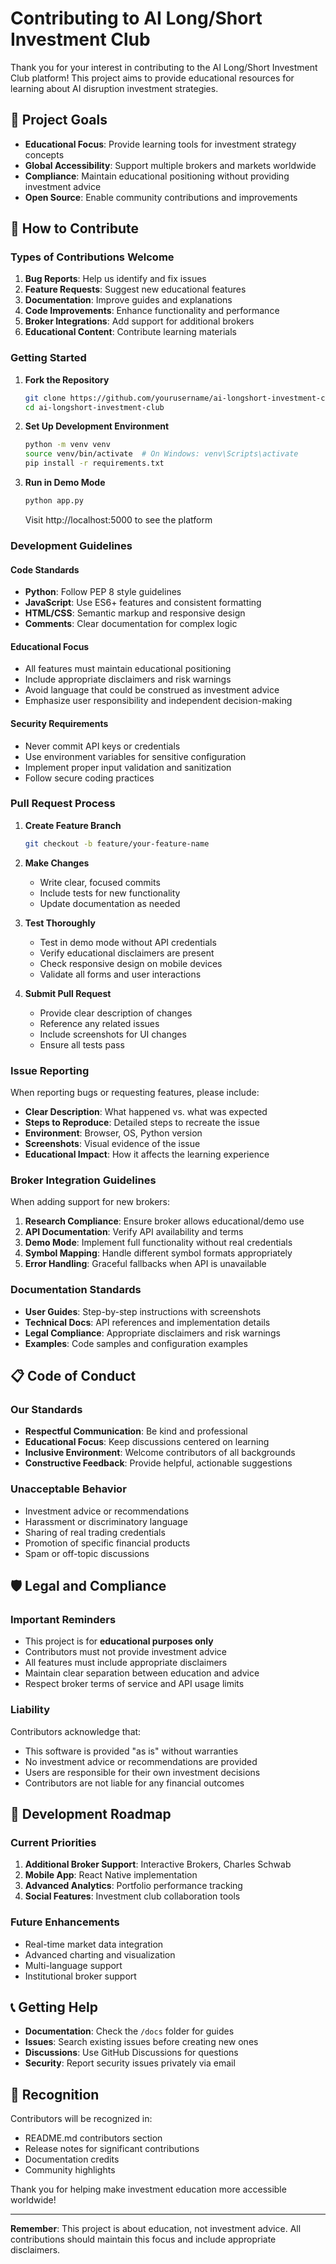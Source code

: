 # Contributing to AI Long/Short Investment Club

Thank you for your interest in contributing to the AI Long/Short Investment Club platform! This project aims to provide educational resources for learning about AI disruption investment strategies.

## 🎯 Project Goals

- **Educational Focus**: Provide learning tools for investment strategy concepts
- **Global Accessibility**: Support multiple brokers and markets worldwide
- **Compliance**: Maintain educational positioning without providing investment advice
- **Open Source**: Enable community contributions and improvements

## 🤝 How to Contribute

### Types of Contributions Welcome

1. **Bug Reports**: Help us identify and fix issues
2. **Feature Requests**: Suggest new educational features
3. **Documentation**: Improve guides and explanations
4. **Code Improvements**: Enhance functionality and performance
5. **Broker Integrations**: Add support for additional brokers
6. **Educational Content**: Contribute learning materials

### Getting Started

1. **Fork the Repository**
   ```bash
   git clone https://github.com/yourusername/ai-longshort-investment-club.git
   cd ai-longshort-investment-club
   ```

2. **Set Up Development Environment**
   ```bash
   python -m venv venv
   source venv/bin/activate  # On Windows: venv\Scripts\activate
   pip install -r requirements.txt
   ```

3. **Run in Demo Mode**
   ```bash
   python app.py
   ```
   Visit http://localhost:5000 to see the platform

### Development Guidelines

#### Code Standards
- **Python**: Follow PEP 8 style guidelines
- **JavaScript**: Use ES6+ features and consistent formatting
- **HTML/CSS**: Semantic markup and responsive design
- **Comments**: Clear documentation for complex logic

#### Educational Focus
- All features must maintain educational positioning
- Include appropriate disclaimers and risk warnings
- Avoid language that could be construed as investment advice
- Emphasize user responsibility and independent decision-making

#### Security Requirements
- Never commit API keys or credentials
- Use environment variables for sensitive configuration
- Implement proper input validation and sanitization
- Follow secure coding practices

### Pull Request Process

1. **Create Feature Branch**
   ```bash
   git checkout -b feature/your-feature-name
   ```

2. **Make Changes**
   - Write clear, focused commits
   - Include tests for new functionality
   - Update documentation as needed

3. **Test Thoroughly**
   - Test in demo mode without API credentials
   - Verify educational disclaimers are present
   - Check responsive design on mobile devices
   - Validate all forms and user interactions

4. **Submit Pull Request**
   - Provide clear description of changes
   - Reference any related issues
   - Include screenshots for UI changes
   - Ensure all tests pass

### Issue Reporting

When reporting bugs or requesting features, please include:

- **Clear Description**: What happened vs. what was expected
- **Steps to Reproduce**: Detailed steps to recreate the issue
- **Environment**: Browser, OS, Python version
- **Screenshots**: Visual evidence of the issue
- **Educational Impact**: How it affects the learning experience

### Broker Integration Guidelines

When adding support for new brokers:

1. **Research Compliance**: Ensure broker allows educational/demo use
2. **API Documentation**: Verify API availability and terms
3. **Demo Mode**: Implement full functionality without real credentials
4. **Symbol Mapping**: Handle different symbol formats appropriately
5. **Error Handling**: Graceful fallbacks when API is unavailable

### Documentation Standards

- **User Guides**: Step-by-step instructions with screenshots
- **Technical Docs**: API references and implementation details
- **Legal Compliance**: Appropriate disclaimers and risk warnings
- **Examples**: Code samples and configuration examples

## 📋 Code of Conduct

### Our Standards

- **Respectful Communication**: Be kind and professional
- **Educational Focus**: Keep discussions centered on learning
- **Inclusive Environment**: Welcome contributors of all backgrounds
- **Constructive Feedback**: Provide helpful, actionable suggestions

### Unacceptable Behavior

- Investment advice or recommendations
- Harassment or discriminatory language
- Sharing of real trading credentials
- Promotion of specific financial products
- Spam or off-topic discussions

## 🛡️ Legal and Compliance

### Important Reminders

- This project is for **educational purposes only**
- Contributors must not provide investment advice
- All features must include appropriate disclaimers
- Maintain clear separation between education and advice
- Respect broker terms of service and API usage limits

### Liability

Contributors acknowledge that:
- This software is provided "as is" without warranties
- No investment advice or recommendations are provided
- Users are responsible for their own investment decisions
- Contributors are not liable for any financial outcomes

## 🚀 Development Roadmap

### Current Priorities

1. **Additional Broker Support**: Interactive Brokers, Charles Schwab
2. **Mobile App**: React Native implementation
3. **Advanced Analytics**: Portfolio performance tracking
4. **Social Features**: Investment club collaboration tools

### Future Enhancements

- Real-time market data integration
- Advanced charting and visualization
- Multi-language support
- Institutional broker support

## 📞 Getting Help

- **Documentation**: Check the `/docs` folder for guides
- **Issues**: Search existing issues before creating new ones
- **Discussions**: Use GitHub Discussions for questions
- **Security**: Report security issues privately via email

## 🙏 Recognition

Contributors will be recognized in:
- README.md contributors section
- Release notes for significant contributions
- Documentation credits
- Community highlights

Thank you for helping make investment education more accessible worldwide!

---

**Remember**: This project is about education, not investment advice. All contributions should maintain this focus and include appropriate disclaimers.


